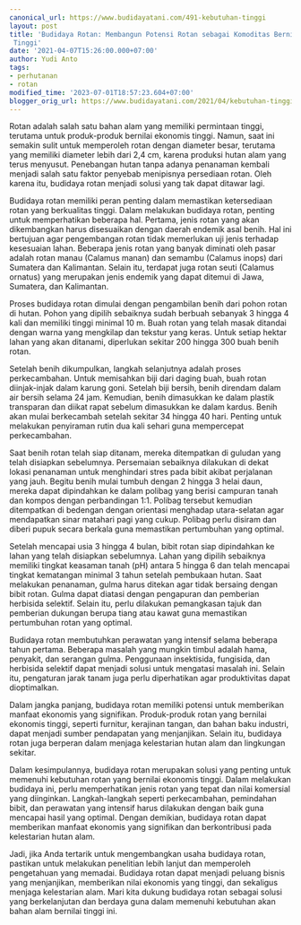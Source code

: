 ```yaml
---
canonical_url: https://www.budidayatani.com/491-kebutuhan-tinggi
layout: post
title: 'Budidaya Rotan: Membangun Potensi Rotan sebagai Komoditas Bernilai Ekonomis
 Tinggi'
date: '2021-04-07T15:26:00.000+07:00'
author: Yudi Anto
tags:
- perhutanan
- rotan
modified_time: '2023-07-01T18:57:23.604+07:00'
blogger_orig_url: https://www.budidayatani.com/2021/04/kebutuhan-tinggi-budidaya-rotan-layak.html
---
```


Rotan adalah salah satu bahan alam yang memiliki permintaan tinggi, terutama untuk produk-produk bernilai ekonomis tinggi. Namun, saat ini semakin sulit untuk memperoleh rotan dengan diameter besar, terutama yang memiliki diameter lebih dari 2,4 cm, karena produksi hutan alam yang terus menyusut. Penebangan hutan tanpa adanya penanaman kembali menjadi salah satu faktor penyebab menipisnya persediaan rotan. Oleh karena itu, budidaya rotan menjadi solusi yang tak dapat ditawar lagi.

Budidaya rotan memiliki peran penting dalam memastikan ketersediaan rotan yang berkualitas tinggi. Dalam melakukan budidaya rotan, penting untuk memperhatikan beberapa hal. Pertama, jenis rotan yang akan dikembangkan harus disesuaikan dengan daerah endemik asal benih. Hal ini bertujuan agar pengembangan rotan tidak memerlukan uji jenis terhadap kesesuaian lahan. Beberapa jenis rotan yang banyak diminati oleh pasar adalah rotan manau (Calamus manan) dan semambu (Calamus inops) dari Sumatera dan Kalimantan. Selain itu, terdapat juga rotan seuti (Calamus ornatus) yang merupakan jenis endemik yang dapat ditemui di Jawa, Sumatera, dan Kalimantan.

Proses budidaya rotan dimulai dengan pengambilan benih dari pohon rotan di hutan. Pohon yang dipilih sebaiknya sudah berbuah sebanyak 3 hingga 4 kali dan memiliki tinggi minimal 10 m. Buah rotan yang telah masak ditandai dengan warna yang mengkilap dan tekstur yang keras. Untuk setiap hektar lahan yang akan ditanami, diperlukan sekitar 200 hingga 300 buah benih rotan.

Setelah benih dikumpulkan, langkah selanjutnya adalah proses perkecambahan. Untuk memisahkan biji dari daging buah, buah rotan diinjak-injak dalam karung goni. Setelah biji bersih, benih direndam dalam air bersih selama 24 jam. Kemudian, benih dimasukkan ke dalam plastik transparan dan diikat rapat sebelum dimasukkan ke dalam kardus. Benih akan mulai berkecambah setelah sekitar 34 hingga 40 hari. Penting untuk melakukan penyiraman rutin dua kali sehari guna mempercepat perkecambahan.

Saat benih rotan telah siap ditanam, mereka ditempatkan di guludan yang telah disiapkan sebelumnya. Persemaian sebaiknya dilakukan di dekat lokasi penanaman untuk menghindari stres pada bibit akibat perjalanan yang jauh. Begitu benih mulai tumbuh dengan 2 hingga 3 helai daun, mereka dapat dipindahkan ke dalam polibag yang berisi campuran tanah dan kompos dengan perbandingan 1:1. Polibag tersebut kemudian ditempatkan di bedengan dengan orientasi menghadap utara-selatan agar mendapatkan sinar matahari pagi yang cukup. Polibag perlu disiram dan diberi pupuk secara berkala guna memastikan pertumbuhan yang optimal.

Setelah mencapai usia 3 hingga 4 bulan, bibit rotan siap dipindahkan ke lahan yang telah disiapkan sebelumnya. Lahan yang dipilih sebaiknya memiliki tingkat keasaman tanah (pH) antara 5 hingga 6 dan telah mencapai tingkat kematangan minimal 3 tahun setelah pembukaan hutan. Saat melakukan penanaman, gulma harus ditekan agar tidak bersaing dengan bibit rotan. Gulma dapat diatasi dengan pengapuran dan pemberian herbisida selektif. Selain itu, perlu dilakukan pemangkasan tajuk dan pemberian dukungan berupa tiang atau kawat guna memastikan pertumbuhan rotan yang optimal.

Budidaya rotan membutuhkan perawatan yang intensif selama beberapa tahun pertama. Beberapa masalah yang mungkin timbul adalah hama, penyakit, dan serangan gulma. Penggunaan insektisida, fungisida, dan herbisida selektif dapat menjadi solusi untuk mengatasi masalah ini. Selain itu, pengaturan jarak tanam juga perlu diperhatikan agar produktivitas dapat dioptimalkan.

Dalam jangka panjang, budidaya rotan memiliki potensi untuk memberikan manfaat ekonomis yang signifikan. Produk-produk rotan yang bernilai ekonomis tinggi, seperti furnitur, kerajinan tangan, dan bahan baku industri, dapat menjadi sumber pendapatan yang menjanjikan. Selain itu, budidaya rotan juga berperan dalam menjaga kelestarian hutan alam dan lingkungan sekitar.

Dalam kesimpulannya, budidaya rotan merupakan solusi yang penting untuk memenuhi kebutuhan rotan yang bernilai ekonomis tinggi. Dalam melakukan budidaya ini, perlu memperhatikan jenis rotan yang tepat dan nilai komersial yang diinginkan. Langkah-langkah seperti perkecambahan, pemindahan bibit, dan perawatan yang intensif harus dilakukan dengan baik guna mencapai hasil yang optimal. Dengan demikian, budidaya rotan dapat memberikan manfaat ekonomis yang signifikan dan berkontribusi pada kelestarian hutan alam.

Jadi, jika Anda tertarik untuk mengembangkan usaha budidaya rotan, pastikan untuk melakukan penelitian lebih lanjut dan memperoleh pengetahuan yang memadai. Budidaya rotan dapat menjadi peluang bisnis yang menjanjikan, memberikan nilai ekonomis yang tinggi, dan sekaligus menjaga kelestarian alam. Mari kita dukung budidaya rotan sebagai solusi yang berkelanjutan dan berdaya guna dalam memenuhi kebutuhan akan bahan alam bernilai tinggi ini.


